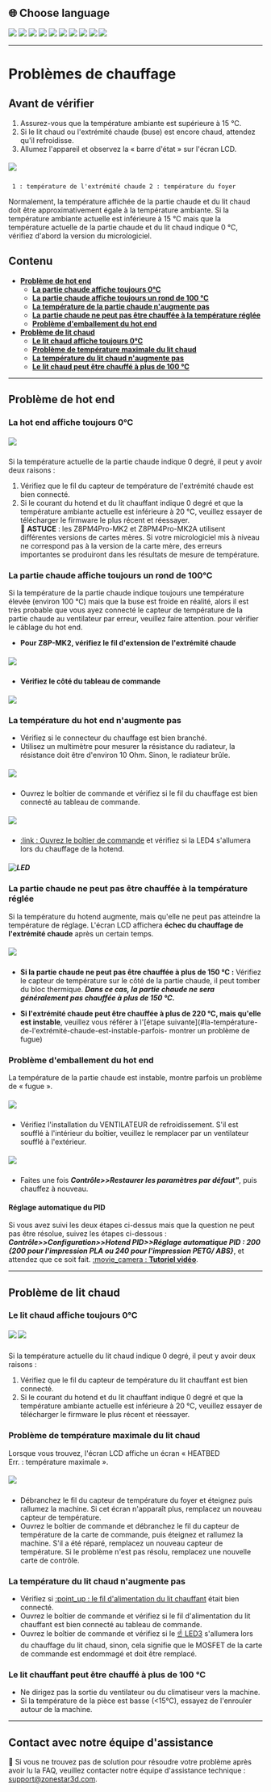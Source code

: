## <a id="choose-language">:globe_with_meridians: Choose language</a>
[![](../lanpic/EN.png)](https://github.com/ZONESTAR3D/Z8P/blob/main/Z8P_FAQ/Issue_heating/readme.md)
[![](../lanpic/ES.png)](https://github.com/ZONESTAR3D/Z8P/blob/main/Z8P_FAQ/Issue_heating/readme-es.md)
[![](../lanpic/PT.png)](https://github.com/ZONESTAR3D/Z8P/blob/main/Z8P_FAQ/Issue_heating/readme-pt.md)
[![](../lanpic/FR.png)](https://github.com/ZONESTAR3D/Z8P/blob/main/Z8P_FAQ/Issue_heating/readme-fr.md)
[![](../lanpic/DE.png)](https://github.com/ZONESTAR3D/Z8P/blob/main/Z8P_FAQ/Issue_heating/readme-de.md)
[![](../lanpic/IT.png)](https://github.com/ZONESTAR3D/Z8P/blob/main/Z8P_FAQ/Issue_heating/readme-it.md)
[![](../lanpic/RU.png)](https://github.com/ZONESTAR3D/Z8P/blob/main/Z8P_FAQ/Issue_heating/readme-ru.md)
[![](../lanpic/JP.png)](https://github.com/ZONESTAR3D/Z8P/blob/main/Z8P_FAQ/Issue_heating/readme-jp.md)
[![](../lanpic/KR.png)](https://github.com/ZONESTAR3D/Z8P/blob/main/Z8P_FAQ/Issue_heating/readme-kr.md)
[![](../lanpic/SA.png)](https://github.com/ZONESTAR3D/Z8P/blob/main/Z8P_FAQ/Issue_heating/readme-ar.md)

-----
# Problèmes de chauffage
## Avant de vérifier
1. Assurez-vous que la température ambiante est supérieure à 15 ℃.
2. Si le lit chaud ou l'extrémité chaude (buse) est encore chaud, attendez qu'il refroidisse.
3. Allumez l'appareil et observez la « barre d'état » sur l'écran LCD.
##### ![](./LCD_screen.jpg)
>
     1 : température de l'extrémité chaude 2 : température du foyer
Normalement, la température affichée de la partie chaude et du lit chaud doit être approximativement égale à la température ambiante.
Si la température ambiante actuelle est inférieure à 15 ℃ mais que la température actuelle de la partie chaude et du lit chaud indique 0 ℃, vérifiez d'abord la version du micrologiciel.

## Contenu
- **[Problème de hot end](#a)**
   - **[La partie chaude affiche toujours 0℃](#a1)**
   - **[La partie chaude affiche toujours un rond de 100 ℃](#a2)**
   - **[La température de la partie chaude n'augmente pas](#a3)**
   - **[La partie chaude ne peut pas être chauffée à la température réglée](#14)**
   - **[Problème d'emballement du hot end](#a5)**
- **[Problème de lit chaud](#b)**
   - **[Le lit chaud affiche toujours 0℃](#b1)**
   - **[Problème de température maximale du lit chaud](#b2)**
   - **[La température du lit chaud n'augmente pas](#b3)**
   - **[Le lit chaud peut être chauffé à plus de 100 ℃](#b4)**

-----
## <a id="a">Problème de hot end</a>
### <a id="a1">La hot end affiche toujours 0℃</a>
##### ![](hotend_min_temperature.jpg)
Si la température actuelle de la partie chaude indique 0 degré, il peut y avoir deux raisons :
1. Vérifiez que le fil du capteur de température de l'extrémité chaude est bien connecté.
2. Si le courant du hotend et du lit chauffant indique 0 degré et que la température ambiante actuelle est inférieure à 20 ℃, veuillez essayer de télécharger le firmware le plus récent et réessayer.     
:pushpin: **ASTUCE** : les Z8PM4Pro-MK2 et Z8PM4Pro-MK2A utilisent différentes versions de cartes mères. Si votre micrologiciel mis à niveau ne correspond pas à la version de la carte mère, des erreurs importantes se produiront dans les résultats de mesure de température.

### <a id="a2">La partie chaude affiche toujours un rond de 100℃ </a>
Si la température de la partie chaude indique toujours une température élevée (environ 100 ℃) mais que la buse est froide en réalité, alors il est très probable que vous ayez connecté le capteur de température de la partie chaude au ventilateur par erreur, veuillez faire attention. pour vérifier le câblage du hot end.
- **Pour Z8P-MK2, vérifiez le fil d'extension de l'extrémité chaude**
##### ![](./Hotend_wiring.jpg)
- **Vérifiez le côté du tableau de commande**
##### ![](../pic/Z8P_wiring.png)

### <a id="a3">La température du hot end n'augmente pas </a>
- Vérifiez si le connecteur du chauffage est bien branché.
- Utilisez un multimètre pour mesurer la résistance du radiateur, la résistance doit être d'environ 10 Ohm. Sinon, le radiateur brûle.
##### ![](./measure.jpg)
- Ouvrez le boîtier de commande et vérifiez si le fil du chauffage est bien connecté au tableau de commande.
##### ![](./WireOfheater.jpg)
- [:link : Ouvrez le boîtier de commande](../How_to_open_the_control_box.jpg) et vérifiez si la LED4 s'allumera lors du chauffage de la hotend.
##### <a id="LED"> ![LED](LEDs.jpg) </a>

### <a id="a4">La partie chaude ne peut pas être chauffée à la température réglée </a>
Si la température du hotend augmente, mais qu'elle ne peut pas atteindre la température de réglage. L'écran LCD affichera **échec du chauffage de l'extrémité chaude** après un certain temps.
##### ![](./hotend_heating_fail.jpg)
- **Si la partie chaude ne peut pas être chauffée à plus de 150 ℃ :** Vérifiez le capteur de température sur le côté de la partie chaude, il peut tomber du bloc thermique. ***Dans ce cas, la partie chaude ne sera généralement pas chauffée à plus de 150 ℃.***
<!-- ![](sensorhotenddrop.jpg) -->
- **Si l'extrémité chaude peut être chauffée à plus de 220 ℃, mais qu'elle est instable**, veuillez vous référer à l'[étape suivante](#la-température-de-l'extrémité-chaude-est-instable-parfois- montrer un problème de fugue)
### <a id="a5">Problème d'emballement du hot end </a>
La température de la partie chaude est instable, montre parfois un problème de « fugue ».
##### ![](./runaway.jpg)
   - Vérifiez l'installation du VENTILATEUR de refroidissement. S'il est soufflé à l'intérieur du boîtier, veuillez le remplacer par un ventilateur soufflé à l'extérieur.
##### ![](./coolingfan.jpg)
   - Faites une fois ***Contrôle>>Restaurer les paramètres par défaut"***, puis chauffez à nouveau.
#### Réglage automatique du PID
Si vous avez suivi les deux étapes ci-dessus mais que la question ne peut pas être résolue, suivez les étapes ci-dessous : ***Contrôle>>Configuration>>Hotend PID>>Réglage automatique PID : 200 {200 pour l'impression PLA ou 240 pour l'impression PETG/ ABS}***, et attendez que ce soit fait. [:movie_camera : **Tutoriel vidéo**](./PID_Auto_Tune.gif).

-----
## <a id="b">Problème de lit chaud </a>
### <a id="b1">Le lit chaud affiche toujours 0℃ </a>
##### ![](hotbed_min_temperature.jpg) ![](./Hotbed_wiring.jpg)
Si la température actuelle du lit chaud indique 0 degré, il peut y avoir deux raisons :
1. Vérifiez que le fil du capteur de température du lit chauffant est bien connecté.
2. Si le courant du hotend et du lit chauffant indique 0 degré et que la température ambiante actuelle est inférieure à 20 ℃, veuillez essayer de télécharger le firmware le plus récent et réessayer.

### <a id="b2">Problème de température maximale du lit chaud </a>
Lorsque vous trouvez, l'écran LCD affiche un écran « HEATBED Err. : température maximale ».
##### ![](./hotbed_max_temperature.jpg)
- Débranchez le fil du capteur de température du foyer et éteignez puis rallumez la machine. Si cet écran n'apparaît plus, remplacez un nouveau capteur de température.
- Ouvrez le boîtier de commande et débranchez le fil du capteur de température de la carte de commande, puis éteignez et rallumez la machine. S'il a été réparé, remplacez un nouveau capteur de température. Si le problème n'est pas résolu, remplacez une nouvelle carte de contrôle.

### <a id="b3">La température du lit chaud n'augmente pas </a>
- Vérifiez si [:point_up : le fil d'alimentation du lit chauffant](#b1) était bien connecté.
- Ouvrez le boîtier de commande et vérifiez si le fil d'alimentation du lit chauffant est bien connecté au tableau de commande.
- Ouvrez le boîtier de commande et vérifiez si le [:point_up: LED3](#LED) s'allumera lors du chauffage du lit chaud, sinon, cela signifie que le MOSFET de la carte de commande est endommagé et doit être remplacé.

### <a id="b4">Le lit chauffant peut être chauffé à plus de 100 ℃ </a>
- Ne dirigez pas la sortie du ventilateur ou du climatiseur vers la machine.
- Si la température de la pièce est basse (<15℃), essayez de l'enrouler autour de la machine.

---------
## Contact avec notre équipe d'assistance
:email: Si vous ne trouvez pas de solution pour résoudre votre problème après avoir lu la FAQ, veuillez contacter notre équipe d'assistance technique : support@zonestar3d.com.